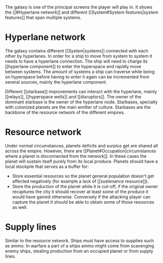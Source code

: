 The galaxy is one of the principal screens the player will play in. It shows the [[#Hyperlane network]] and different [[System#System features|system features]] that span multiple systems.

# Hyperlane network

The galaxy contains different [[System|systems]] connected with each other by hyperlanes. In order for a ship to move from system to system it needs to have a hyperlane connection. The ship will need to charge its [[hyperlane component]] to enter the hyperspace and rapidly move between systems. The amount of systems a ship can traverse while being on hyperspace before having to enter it again can be incremented from several sources, mainly the hyperlane component.

Different [[starbase]] improvements can interact with the hyperlane, mainly [[relays]], [[hyperspace wells]] and [[disruptors]]. The owner of the dominant starbase is the owner of the hyperlane node. Starbases, specially with colonized planets are the main emitter of culture. Starbases are the backbone of the resource network of the different empires.

# Resource network

Under normal circumstances, planets deficits and surplus get are shared all across the empire. However, there are [[Planet#Occupation|circumstances where a planet is disconnected from the network]]. In these cases the planet will sustain itself purely from its local produce. Planets should have a local stockpile that serves as a buffer for:
- Store essential resources so the planet general population doesn't get affected negatively (for example a lack of [[sustenance resource]]).
- Store the production of the planet while it is cut-off, if the original owner recaptures the city it should recover at least some of the produce it would have gained otherwise. Conversely if the attacking player can capture the planet it should be able to obtain some of those resources as well. 
# Supply lines

Similar to the resource network. Ships must have access to supplies such as ammo. In warfare a part of a ships ammo might come from scavenging enemy ships, stealing production from an occupied planet or from supply lines.